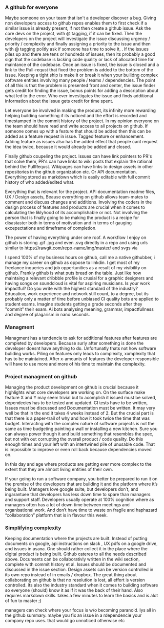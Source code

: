 
### A github for everyone
Maybe someone on your team that isn't a developer discover a bug. Giving non developers access to github repos enables them to first check if a similar issue is already present, if not then create a github issue. Ask the core devs on the project, with @ tagging, if it can be fixed. Then the developers on the project will investigate the issue discussing urgency / priority / complexity and finally assigning a priority to the issue and then with @ tagging politly ask if someone has time to solve it, . If the issues piles up and there are tens or hundreds of issues, then its probably a good sign that the codebase is lacking code quality or lack of allocated time for maintance of the codebase. Once an issue is fixed, the issue is closed and a link to the Pull-requst that fixed the problem is added to the bottom of the issue. Keeping a tight ship is make it or break it when your builidng complex software entities involving many people / teams / dependencies. The point of all this is that the problem is presented front and center, the issue finder gets credit for finding the issue, bonus points for adding a description about what led to the error. Who ever investigates the issue and finds additional information about the issue gets credit for time spent. 

Let everyone be involved in making the product, its infinity more rewarding helping building something if its noticed and the effort is recorded and timestamped in the commit history of the project. In my opinion everyone on the team should have read and write access to all projects on github. If someone comes up with a feature that should be added then this can be added as a feature request in issue. Tagged feature or enhancement. Adding feature as issues also has the added effect that people cant request the idea twice, because it would already be added and closed. 

Finally github coupeling the project. Issues can have link pointers to PR's that solve them, PR's can have links to wiki posts that explain the rational behind the PullRequst. Wikipages can have links to design assets in other repositories in the github organization etc. Or API documentation. Everything stored as markdown which is easily editable with full commit history of who added/edited what. 

Everything that is relevant for the project. API documentation readme files, UX / Design assets, Beause everything on github allows team-mates to comment and discuss changes and additions. Involving the coders in the design process of features and products are crucial when it comes to calculating the liklyhood of its accomplishable or not. Not involving the person that is finally going to be making the product is a recipe for disastaster both in terms of motivation and in terms of gauging excepectations and timeframe of completion. 


The power of having everything under one roof. A workflow I enjoy on github is storing .gif .jpg and even .svg directly in a repo and using urls similar to https://rawgit.com/repo-name/img/master/ and svgs via 

I spend 100% of my business hours on github, call me a native githubber, i manage my career on github as oppose to linkdin. I get most of my freelance inqueries and job oppertunities as a result of my visibility on github. Frankly github is what puts bread on the table. 
Just like how maintaing a relevant dribbble profile is crusial for a graphic designers and having songs on soundcloud is vital for aspiring musicians. Is your work impactful? Do you write with the highest standard of the industry? Education, work experience and network still count, to a degree, but its probably only a matter of time before unbiased CI quality bots are applied to student exams. Imagine students getting a grade seconds after they "commit" their exam. Ai bots analysing meaning, grammar, impactfullness and degree of plagarism in nano seconds. 


### Managment 
Managment has a tendencie to ask for additional features after features are completed by developers. Because surly after something is done the developer doesnt have anything to do. Unfortunatly thats not how software buliding works. Piling on features only leads to complexity, xomplexity that has to be maintained. After x-amounts of features the developer responsible will have to use more and more of his time to maintain the complexity. 



### Project managment on github
Managing the product development on github is crucial because it highlights what core developers are working on. On the surface make feature X and Y may seem trivial but to acomplish it issued must be solved, dependecies has to be tested and updated. CI tests have to be written, Issues must be discussed and Documentation must be written. It may very well be that in the end it takes 4 weeks instead of 2. But the crucial part is that there is a paper-trail of why and how it took twice the time that was budget. Interacting with the complex nature of software projects is not the same as time budgeting painting a wall or installing a new kitchen. Sure you can always power though it and build something that resembles the spec, but not with out corrupting the overall product / code quality. Do this enough times and your left with an intertwined pile of unusable code. That is impossible to improve or even roll back because dependencies moved on.


In this day and age where products are getting ever more complex to the extent that they are almost living entities of their own. 



If your going to run a software company, you better be prepared to run it on the premise of the developers that are building it and the platform where it’s being built. Managers love google suite, but developers don’t, and ingarantuee that developers has less down time to spare than managers and support staff. Developers usually operate at 100% cognition where as managers often has a lot of down time between meetings and organisational work.
And don’t have time to waste on fragile and haphazard  “collaboration”  platform that is in flavour this week.


### Simplifying complexity
Keeping documentation where the projects are built. Instead of putting documents on google, api instructions on slack , UX pdfs on a google drive, and issues in asana. One should rather collect it in the place where the digital product is being built. Github cateres to all the needs described above. Documents can be collaborativly written in the wiki section, complete with commit history et al. Issues should be documented and discussed in the issue section. Design assets can be version controlled in its own repo instead of in emails / dropbox. The great thing about collaborating on github is that no resolution is lost, all effort is version controlled. Its also the industry standard when it comes to building software so everyone (should) know it as if it was the back of their hand. Also requires markdown skills. takes a few minutes to learn the basics and is alot of fun to master ;) 



managers can check where your focus is w/o becoming paranoid. Iys all in the github summary. maybe you fix an issue in a rdependencie your company repo uses. that would go unnoticed otherwise etc


